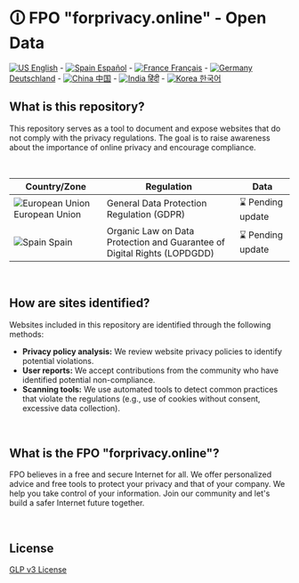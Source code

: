 # 🛈 FPO "forprivacy.online" - Open Data

[![US](https://raw.githubusercontent.com/stevenrskelton/flag-icon/master/png/16/country-4x3/us.png "Canada") English](/readme/en.md) -
[![Spain](https://raw.githubusercontent.com/stevenrskelton/flag-icon/master/png/16/country-4x3/es.png "Spain") Español](/readme/es.md) -
[![France](https://raw.githubusercontent.com/stevenrskelton/flag-icon/master/png/16/country-4x3/fr.png "France") Français](/readme/fr.md) -
[![Germany](https://raw.githubusercontent.com/stevenrskelton/flag-icon/master/png/16/country-4x3/de.png "Germany") Deutschland](/readme/de.md) -
[![China](https://raw.githubusercontent.com/stevenrskelton/flag-icon/master/png/16/country-4x3/cn.png "China") 中国](/readme/cn.md) -
[![India](https://raw.githubusercontent.com/stevenrskelton/flag-icon/master/png/16/country-4x3/in.png "China") हिंदी](/readme/in.md) -
[![Korea](https://raw.githubusercontent.com/stevenrskelton/flag-icon/master/png/16/country-4x3/kr.png "Korea") 한국어](/readme/kr.md)

## What is this repository?

This repository serves as a tool to document and expose websites that do not comply with the privacy regulations. The goal is to raise awareness about the importance of online privacy and encourage compliance.

<br>

| Country/Zone | Regulation | Data |
|--------------|------------|------|
| ![European Union](https://raw.githubusercontent.com/stevenrskelton/flag-icon/master/png/16/country-4x3/europeanunion.png "European Union") European Union | General Data Protection Regulation (GDPR) | ⌛ Pending update |
| ![Spain](https://raw.githubusercontent.com/stevenrskelton/flag-icon/master/png/16/country-4x3/es.png "Spain") Spain | Organic Law on Data Protection and Guarantee of Digital Rights (LOPDGDD) | ⌛ Pending update |

<br>

## How are sites identified?

Websites included in this repository are identified through the following methods:

* **Privacy policy analysis:** We review website privacy policies to identify potential violations.
* **User reports:** We accept contributions from the community who have identified potential non-compliance.
* **Scanning tools:** We use automated tools to detect common practices that violate the regulations (e.g., use of cookies without consent, excessive data collection).

<br>

## What is the FPO "forprivacy.online"?

FPO believes in a free and secure Internet for all. We offer personalized advice and free tools to protect your privacy and that of your company. We help you take control of your information. Join our community and let's build a safer Internet future together.

<br>

## License

[GLP v3 License](https://www.gnu.org/licenses/gpl-3.0.html)
